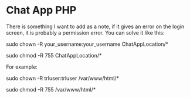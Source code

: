 # Chat App PHP

There is something I want to add as a note, if it gives an error on the login screen, it is probably a permission error. You can solve it like this:

sudo chown -R your_username:your_username ChatAppLocation/*

sudo chmod -R 755 ChatAppLocation/*

For example:

sudo chown -R trluser:trluser /var/www/html/*

sudo chmod -R 755 /var/www/html/*

